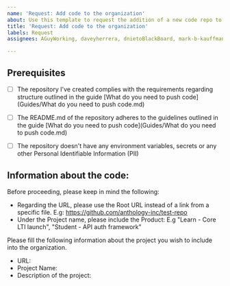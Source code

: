 ```yaml
---
name: 'Request: Add code to the organization'
about: Use this template to request the addition of a new code repo to the organization
title: 'Request: Add code to the organization'
labels: Request
assignees: AGuyWorking, daveyherrera, dnietoBlackBoard, mark-b-kauffman

---
```


## Prerequisites

- [ ] The repository I've created complies with the requirements regarding structure outlined in the guide [What do you need to push code](Guides/What do you need to push code.md)
- [ ] The README.md of the repository adheres to the guidelines outlined in the guide [What do you need to push code](Guides/What do you need to push code.md)
- [ ] The repository doesn't have any environment variables, secrets or any other Personal Identifiable Information (PII)


## Information about the code:

Before proceeding, please keep in mind the following:

- Regarding the URL, please use the Root URL instead of a link from a specific file. E.g: https://github.com/anthology-inc/test-repo
- Under the Project name, please include the Product: E.g "Learn - Core LTI launch", "Student - API auth framework"

Please fill the following information about the project you wish to include into the organization. 

- URL: <Paste here>
- Project Name: <Add here>
- Description of the project: <Add here>
